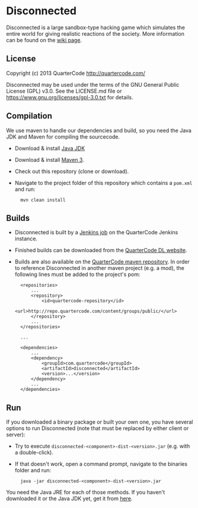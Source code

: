 Disconnected
============

Disconnected is a large sandbox-type hacking game which simulates the entire world for giving realistic reactions of the society.
More information can be found on the [wiki page](http://quartercode.com/wiki/Disconnected).

License
-------

Copyright (c) 2013 QuarterCode <http://quartercode.com/>

Disconnected may be used under the terms of the GNU General Public License (GPL) v3.0. See the LICENSE.md file or https://www.gnu.org/licenses/gpl-3.0.txt for details.

Compilation
-----------

We use maven to handle our dependencies and build, so you need the Java JDK and Maven for compiling the sourcecode.

* Download & install [Java JDK](http://www.oracle.com/technetwork/java/javase/downloads/index.html)
* Download & install [Maven 3](http://maven.apache.org/download.cgi).
* Check out this repository (clone or download).
* Navigate to the project folder of this repository which contains a `pom.xml` and run:

        mvn clean install

Builds
------

* Disconnected is built by a [Jenkins job](http://ci.quartercode.com/job/Disconnected/) on the QuarterCode Jenkins instance.
* Finished builds can be downloaded from the [QuarterCode DL website](http://quartercode.com/dl/projects/details?projectId=Disconnected).
* Builds are also available on the [QuarterCode maven repository](http://repo.quartercode.com).
  In order to reference Disconnected in another maven project (e.g. a mod), the following lines must be added to the project's pom:

        <repositories>
            ...
            <repository>
                <id>quartercode-repository</id>
                <url>http://repo.quartercode.com/content/groups/public/</url>
            </repository>
            ...
        </repositories>

        ...

        <dependencies>
            ...
            <dependency>
                <groupId>com.quartercode</groupId>
                <artifactId>disconnected</artifactId>
                <version>...</version>
            </dependency>
            ...
        </dependencies>

Run
---

If you downloaded a binary package or built your own one, you have several options to run Disconnected (note that <component> must be replaced by either client or server):

* Try to execute `disconnected-<component>-dist-<version>.jar` (e.g. with a double-click).
* If that doesn't work, open a command prompt, navigate to the binaries folder and run:

        java -jar disconnected-<component>-dist-<version>.jar

You need the Java JRE for each of those methods.
If you haven't downloaded it or the Java JDK yet, get it from [here](http://www.java.com/download).

